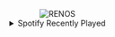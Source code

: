<div align="center">
<picture>
    <source media="(prefers-color-scheme: dark)" srcset="https://i.ibb.co/mDVpT5j/output-gif.gif">
    <source media="(prefers-color-scheme: light)" srcset="https://i.ibb.co/mDVpT5j/output-gif.gif">
    <img alt="RENOS" src="https://i.ibb.co/mDVpT5j/output-gif.gif">
</picture>
<details>
<summary>Spotify Recently Played</summary>
<img src="https://spotify-recently-played-readme.vercel.app/api?user=31d6d6zerc5ct6kck32na2ozsqf4&unique=1&width=400" alt="Spotify" />
</details>
</div>

<!-- Image deletion URL: https://ibb.co/w0Ftghk/4cf020ba9abb08b53484bb52c973bc11 -->